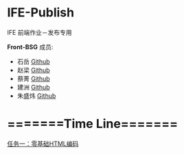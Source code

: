 # IFE-Publish
IFE 前端作业－发布专用

**Front-BSG**
成员:
- 石岳 [Github](https://github.com/Gilbertat)
- 赵梁 [Github](https://github.com/ZhaoLion)
- 蔡菁 [Github](https://github.com/helenjames)
- 建洲 [Github](https://github.com/elementzhou)
- 朱盛炜 [Github](https://github.com/ZhuElephant)

# =======Time Line=======
[任务一：零基础HTML编码](http://frontbsg.github.io/IFE-Publish/task0101/)
